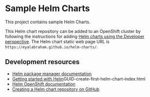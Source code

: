 # Sample Helm Charts
This project contains sample Helm Charts.

This Helm chart repository can be added to an OpenShift cluster by following the instructions for adding [Helm charts using the Developer perspective](https://docs.openshift.com/container-platform/4.12/applications/working_with_helm_charts/configuring-custom-helm-chart-repositories.html#odc-installing-helm-charts-using-developer-perspective_configuring-custom-helm-chart-repositories). The Helm chart static web page URL is ```https://eyalabraham.github.io/helm-charts/```.

## Development resources
- [Helm package manager documentation](https://helm.sh/)
- [Getting started with Helm](https://docs.vmware.com/en/VMware-Application-Catalog/services/tutorials/)GUID-create-first-helm-chart-index.html
- [Helm OpenShift documentation](https://docs.openshift.com/container-platform/4.12/applications/working_with_helm_charts/configuring-custom-helm-chart-repositories.html)
- [Creating a Helm chart repository on GitHub](https://medium.com/@mattiaperi/create-a-public-helm-chart-repository-with-github-pages-49b180dbb417)
